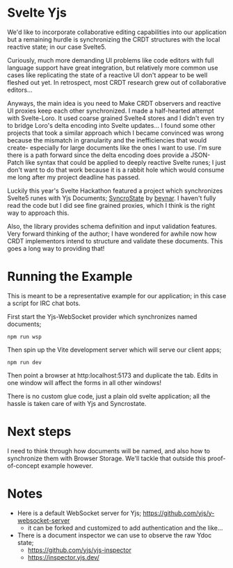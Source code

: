 # Svelte Yjs

We'd like to incorporate collaborative editing capabilities into our application but a remaining hurdle is synchronizing the CRDT structures with the local reactive state; in our case Svelte5.

Curiously, much more demanding UI problems like code editors with full language support have great integration, but relatively more common use cases like replicating the state of a reactive UI don't appear to be well fleshed out yet. In retrospect, most CRDT research grew out of collaborative editors...

Anyways, the main idea is you need to Make CRDT observers and reactive UI proxies keep each other synchronized. I made a half-hearted attempt with Svelte-Loro. It used coarse grained Svelte4 stores and I didn't even try to bridge Loro's delta encoding into Svelte updates... I found some other projects that took a similar approach which I became convinced was wrong because the mismatch in granularity and the inefficiencies that would create- especially for large documents like the ones I want to use. I'm sure there is a path forward since the delta encoding does provide a JSON-Patch like syntax that could be applied to deeply reactive Svelte runes; I just don't want to do that work because it is a rabbit hole which would consume me long after my project deadline has passed.

Luckily this year's Svelte Hackathon featured a project which synchronizes Svelte5 runes with Yjs Documents; [SyncroState](https://syncrostate.pages.dev/) by [beynar](https://github.com/beynar). I haven't fully read the code but I did see fine grained proxies, which I think is the right way to approach this.

Also, the library provides schema definition and input validation features. Very forward thinking of the author; I have wondered for awhile now how CRDT implementors intend to structure and validate these documents. This goes a long way to providing that!

# Running the Example

This is meant to be a representative example for our application; in this case a script for IRC chat bots.

First start the Yjs-WebSocket provider which synchronizes named documents;
``` console
npm run wsp
```

Then spin up the Vite development server which will serve our client apps;
``` console
npm run dev
```

Then point a browser at http:localhost:5173 and duplicate the tab.
Edits in one window will affect the forms in all other windows!

There is no custom glue code, just a plain old svelte application; all the hassle is taken care of with Yjs and Syncrostate.

# Next steps

I need to think through how documents will be named, and also how to synchronize them with Browser Storage.
We'll tackle that outside this proof-of-concept example however.

# Notes

- Here is a default WebSocket server for Yjs; https://github.com/yjs/y-websocket-server
  - it can be forked and customized to add authentication and the like...
- There is a document inspector we can use to observe the raw Ydoc state;
  - https://github.com/yjs/yjs-inspector
  - https://inspector.yjs.dev/

<!--# TODO
- Client
  - [ ] csv upload of a script w/ room name
  - [ ] Have user supply a room name to coordinate documents
  - [ ] If room name exists in IndexedDb Provider, sync
  - [ ] If room name exists on WebSocket Provider, sync
  - [ ] allow user edits on future lines of dialog
- Server
  - 
  - [ ] allow playback edits from central server
      - ie. disabling sent dialog lines



# Boilerplate for single file svelte site

- Vite
- Svelte (NOT SvelteKit)
- [TailwindCSS](https://tailwindcss.com/docs/aspect-ratio)
- [DaisyUI](https://daisyui.com/components/)
- [vite-plugin-singlefile](https://www.npmjs.com/package/vite-plugin-singlefile)

## Running

Install: `npm i`

Dev: `npm run dev`

Build: `npm run build`-->